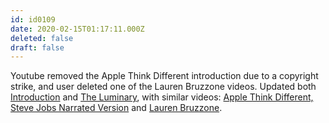 ```yaml
---
id: id0109
date: 2020-02-15T01:17:11.000Z
deleted: false
draft: false
---
```


Youtube removed the Apple Think Different introduction due to a copyright strike, and user deleted one of the Lauren Bruzzone videos. Updated both [Introduction][1] and [The Luminary][2], with similar videos: [Apple Think Different, Steve Jobs Narrated Version][3] and [Lauren Bruzzone][4].

[1]: introduction.html
[2]: the-luminary.html
[3]: https://www.youtube.com/watch?v=GEPhLqwKo6g
[4]: https://www.youtube.com/watch?v=tI98MLR-4U4